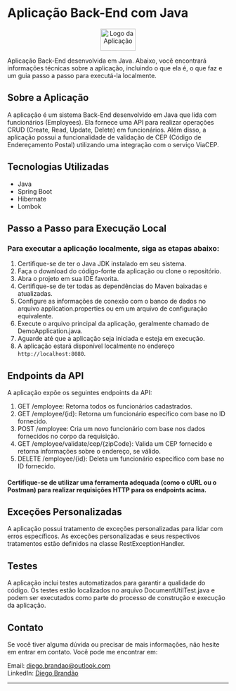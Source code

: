 # Aplicação Back-End com Java 
<p align="center">
  <img src="https://1000logos.net/wp-content/uploads/2020/09/Java-Logo.png" alt="Logo da Aplicação" width="80" height="50">
</p>
Aplicação Back-End desenvolvida em Java. Abaixo, você encontrará informações técnicas sobre a aplicação, incluindo o que ela é, o que faz e um guia passo a passo para executá-la localmente.

## Sobre a Aplicação
A aplicação é um sistema Back-End desenvolvido em Java que lida com funcionários (Employees). Ela fornece uma API para realizar operações CRUD (Create, Read, Update, Delete) em funcionários. Além disso, a aplicação possui a funcionalidade de validação de CEP (Código de Endereçamento Postal) utilizando uma integração com o serviço ViaCEP.

## Tecnologias Utilizadas
- Java
- Spring Boot
- Hibernate
- Lombok

## Passo a Passo para Execução Local
### Para executar a aplicação localmente, siga as etapas abaixo:

1. Certifique-se de ter o Java JDK instalado em seu sistema.
2. Faça o download do código-fonte da aplicação ou clone o repositório.
3. Abra o projeto em sua IDE favorita.
4. Certifique-se de ter todas as dependências do Maven baixadas e atualizadas.
5. Configure as informações de conexão com o banco de dados no arquivo application.properties ou em um arquivo de configuração equivalente.
6. Execute o arquivo principal da aplicação, geralmente chamado de DemoApplication.java.
7. Aguarde até que a aplicação seja iniciada e esteja em execução.
8. A aplicação estará disponível localmente no endereço `http://localhost:8080`.

## Endpoints da API
A aplicação expõe os seguintes endpoints da API:

1. GET /employee: Retorna todos os funcionários cadastrados.
2. GET /employee/{id}: Retorna um funcionário específico com base no ID fornecido.
3. POST /employee: Cria um novo funcionário com base nos dados fornecidos no corpo da requisição.
4. GET /employee/validate/cep/{zipCode}: Valida um CEP fornecido e retorna informações sobre o endereço, se válido.
5. DELETE /employee/{id}: Deleta um funcionário específico com base no ID fornecido.
#### Certifique-se de utilizar uma ferramenta adequada (como o cURL ou o Postman) para realizar requisições HTTP para os endpoints acima.

## Exceções Personalizadas
A aplicação possui tratamento de exceções personalizadas para lidar com erros específicos. As exceções personalizadas e seus respectivos tratamentos estão definidos na classe RestExceptionHandler.

## Testes
A aplicação inclui testes automatizados para garantir a qualidade do código. Os testes estão localizados no arquivo DocumentUtilTest.java e podem ser executados como parte do processo de construção e execução da aplicação.

## Contato
Se você tiver alguma dúvida ou precisar de mais informações, não hesite em entrar em contato. Você pode me encontrar em:

Email: diego.brandao@outlook.com <br>
LinkedIn: [Diego Brandão](https://www.linkedin.com/in/diego-brand%C3%A3o-dev/)




----------------------------
